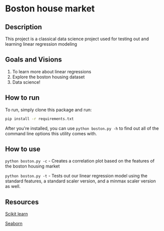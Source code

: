# Boston house market

## Description
This project is a classical data science project used for testing out and learning
linear regression modeling

## Goals and Visions
1. To learn more about linear regressions
2. Explore the boston housing dataset
3. Data science!

## How to run
To run, simply clone this package and run:
```bash
pip install -r requirements.txt
```

After you're installed, you can use `python boston.py -h` to find out all of the
command line options this utility comes with.

## How to use
`python boston.py -c` - Creates a correlation plot based on the features of the boston housing market

`python boston.py -t` - Tests out our linear regression model 
using the standard features, a standard scaler version, and a 
minmax scaler version as well.

## Resources
[Scikit learn](https://scikit-learn.org/)

[Seaborn](https://seaborn.pydata.org/)

